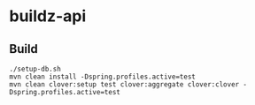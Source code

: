 # buildz-api

## Build

```shell script
./setup-db.sh
mvn clean install -Dspring.profiles.active=test
mvn clean clover:setup test clover:aggregate clover:clover -Dspring.profiles.active=test
```


